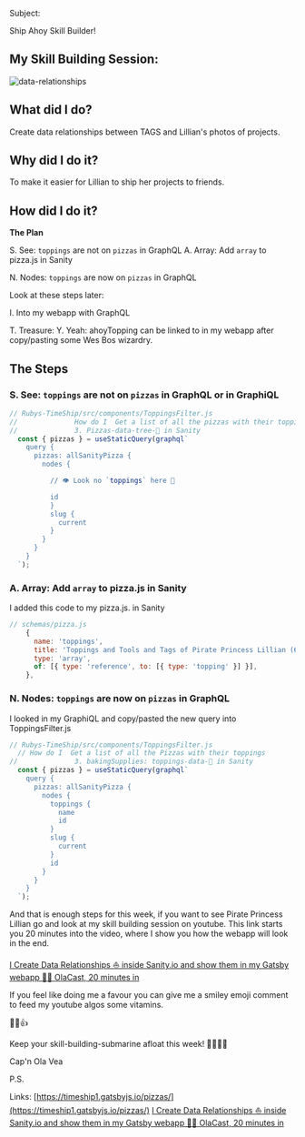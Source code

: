 Subject:

Ship Ahoy Skill Builder!

## My Skill Building Session:
![data-relationships](data-relationships-1-w51-2021.png)


## What did I do?

Create data relationships between TAGS and Lillian's photos of projects.

## Why did I do it?

To make it easier for Lillian to ship her projects to friends.

## How did I do it?

**The Plan**

S. See: `toppings` are not on `pizzas` in GraphQL
A. Array: Add `array` to pizza.js in Sanity

N. Nodes: `toppings` are now on `pizzas` in GraphQL

Look at these steps later:

I. Into my webapp with GraphQL

T. Treasure:
Y. Yeah: ahoyTopping can be linked to in my webapp after copy/pasting some Wes Bos wizardry.



## The Steps

### S. See: `toppings` are not on `pizzas` in GraphQL or in GraphiQL

```js
// Rubys-TimeShip/src/components/ToppingsFilter.js
//              How do I  Get a list of all the pizzas with their toppings?
//              3. Pizzas-data-tree-🌲 in Sanity
  const { pizzas } = useStaticQuery(graphql`
    query {
      pizzas: allSanityPizza {
        nodes {

          // 👁️ Look no `toppings` here 👀

          id
          }
          slug {
            current
          }
        }
      }
    }
  `);


```

### A. Array: Add `array` to pizza.js in Sanity

I added this code to my pizza.js. in Sanity

```js
// schemas/pizza.js
    {
      name: 'toppings',
      title: 'Toppings and Tools and Tags of Pirate Princess Lillian (6 🏴‍☠️👸)',
      type: 'array',
      of: [{ type: 'reference', to: [{ type: 'topping' }] }],
    },
```

### N. Nodes: `toppings` are now on `pizzas` in GraphQL

I looked in my GraphiQL and copy/pasted the new query into ToppingsFilter.js

```js
// Rubys-TimeShip/src/components/ToppingsFilter.js
  // How do I  Get a list of all the Pizzas with their toppings
//              3. bakingSupplies: toppings-data-🌲 in Sanity
  const { pizzas } = useStaticQuery(graphql`
    query {
      pizzas: allSanityPizza {
        nodes {
          toppings {
            name
            id
          }
          slug {
            current
          }
          id
        }
      }
    }
  `);
```

And that is enough steps for this week, if you want to see Pirate Princess Lillian go and look at my skill building session on youtube. This link starts you 20 minutes into the video, where I show you how the webapp will look in the end.

[I Create Data Relationships ⛵ inside Sanity.io and show them in my Gatsby webapp 🏴‍☠️ OlaCast, 20 minutes in](https://youtu.be/ix_0vrwQnWk?t=1200)

If you feel like doing me a favour you can give me a smiley emoji comment to feed my youtube algos some vitamins.

💪😺👍

Keep your skill-building-submarine afloat this week!
🔧⛵🏴‍☠️

Cap'n Ola Vea

P.S.

Links:
[https://timeship1.gatsbyjs.io/pizzas/](https://timeship1.gatsbyjs.io/pizzas/)
[I Create Data Relationships ⛵ inside Sanity.io and show them in my Gatsby webapp 🏴‍☠️ OlaCast, 20 minutes in](https://youtu.be/ix_0vrwQnWk?t=1200)

